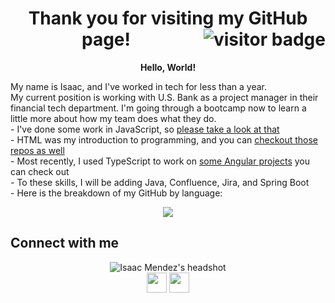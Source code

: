 <h1 align="center">
	Thank you for visiting my GitHub page! 
	<img src="https://visitor-badge.glitch.me/badge?page_id=IsaacMendez-work.IsaacMendez-work" alt="visitor badge" align="right">
</h1>
<p align="center"><strong>Hello, World!</strong></p>

My name is Isaac, and I've worked in tech for less than a year.   
My current position is working with U.S. Bank as a project manager in their financial tech department. I'm going through a bootcamp now to learn a little more about how my team does what they do.    
	- I've done some work in JavaScript, so [please take a look at that](https://github.com/IsaacMendez-work?tab=repositories&q=&type=&language=javascript&sort=")    
	- HTML was my introduction to programming, and you can [checkout those repos as well](https://github.com/IsaacMendez-work?tab=repositories&q=&type=&language=html&sort=)   
	- Most recently, I used TypeScript to work on [some Angular projects](https://github.com/IsaacMendez-work?tab=repositories&q=&type=&language=typescript&sort=) you can check out    
	- To these skills, I will be adding Java, Confluence, Jira, and Spring Boot   
	- Here is the breakdown of my GitHub by language:   

<div align="center"><img src="https://github-readme-stats.vercel.app/api/top-langs/?username=IsaacMendez-work&theme=vue" /></div>

<!--
<h2> Here are my GitHub stats: </h2>
<img align="left" src="https://github-readme-stats.vercel.app/api?username=IsaacMendez-work&count_private=true&show_icons=true&theme=vue" />
-->

<h2> Connect with me </h2>
<div align="center">
	<img src="https://media-exp1.licdn.com/dms/image/C4E03AQF4mDYydCqYxw/profile-displayphoto-shrink_400_400/0/1620154078278?e=1625702400&v=beta&t=mOaW7jUTJ0jfkTVPpnUOMsJs4nCuDxFmQrdhEWZzSyM" align="center" alt="Isaac Mendez's headshot" />
	<br>
	<a href = 'https://www.linkedin.com/in/workisaacmendez'> <img width="32px" align="center" src="https://content.linkedin.com/content/dam/me/business/en-us/amp/brand-site/v2/bg/LI-Bug.svg.original.svg" /></a> 
	<a href = 'https://www.github.com/IsaacMendez-work'> <img width = '32px' align= 'center' src="https://raw.githubusercontent.com/rahulbanerjee26/githubAboutMeGenerator/main/icons/github.svg" /></a> 
</div>
